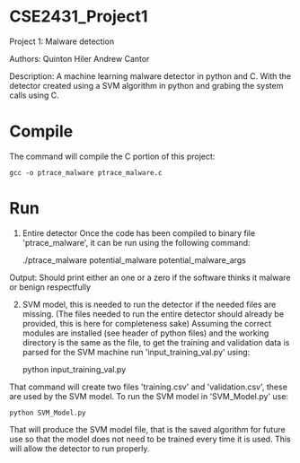 # CSE2431_Project1
Project 1: Malware detection

Authors:	Quinton Hiler
		Andrew Cantor

Description:
A machine learning malware detector in python and C.  With the detector created using a SVM algorithm in python and grabing the system calls using C.

# Compile

The command will compile the C portion of this project:
	
	gcc -o ptrace_malware ptrace_malware.c

# Run

1. Entire detector
Once the code has been compiled to binary file 'ptrace_malware', it can be run using the following command:
	
	./ptrace_malware potential_malware potential_malware_args

Output: Should print either an one or a zero if the software thinks it malware or benign respectfully

2. SVM model, this is needed to run the detector if the needed files are missing. (The files needed to run the entire detector should already be provided, this is here for completeness sake)
Assuming the correct modules are installed (see header of python files) and the working directory is the same as the file, to get the training and validation data is parsed for the SVM machine run 'input_training_val.py' using:

	python input_training_val.py

That command will create two files 'training.csv' and 'validation.csv', these are used by the SVM model.  To run the SVM model in 'SVM_Model.py' use:

	python SVM_Model.py

That will produce the SVM model file, that is the saved algorithm for future use so that the model does not need to be trained every time it is used.  This will allow the detector to run properly.
